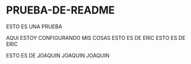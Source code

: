 # PRUEBA-DE-README
ESTO ES UNA PRUEBA


AQUI ESTOY CONFIGURANDO MIS COSAS
ESTO ES DE ERIC
ESTO ES DE ERIC

ESTO ES DE JOAQUIN
JOAQUIN
JOAQUIN

